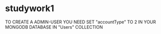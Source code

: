 # studywork1
TO CREATE A ADMIN-USER YOU NEED SET "accountType" TO 2 IN YOUR MONGODB DATABASE IN "Users" COLLECTION
